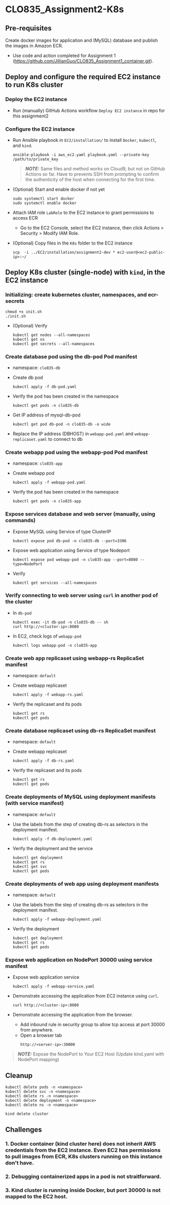 # CLO835_Assignment2-K8s

## Pre-requisites

Create docker images for application and (MySQL) database and publish the images in Amazon ECR. 

- Use code and action completed for Assignment 1 (https://github.com/JillianGuo/CLO835_Assignment1_container.git).


## Deploy and configure the required EC2 instance to run K8s cluster

### Deploy the EC2 instance

- Run (manually) GitHub Actions workflow `Deploy EC2 instance` in repo for this assignment2


### Configure the EC2 instance

- Run Ansible playbook in `EC2/installation/` to install `Docker`, `kubectl`, and `kind`.

  ```
  ansible-playbook -i aws_ec2.yaml playbook.yaml --private-key /path/to/private_key
  ```
  
  > **_NOTE:_**  Same files and method works on Cloud9, but not on GitHub Actions so far. Have to prevents SSH from prompting to confirm the authenticity of the host when connecting for the first time. 
  
- (Optional) Start and enable docker if not yet
  ```
  sudo systemctl start docker
  sudo systemctl enable docker
  ```

- Attach IAM role `LabRole` to the EC2 instance to grant permissions to access ECR
  - Go to the EC2 Console, select the EC2 instance, then click Actions > Security > Modify IAM Role.

- (Optional) Copy files in the `K8s` folder to the EC2 instance
  ```
  scp  -i ../EC2/installation/assignment2-dev * ec2-user@<ec2-public-ip>:~/
  ```


## Deploy K8s cluster (single-node) with `kind`, in the EC2 instance

### Initializing: create kubernetes cluster, namespaces, and ecr-secrets
  ```
  chmod +x init.sh
  ./init.sh
  ```

- (Optional) Verify
  ```
  kubectl get nodes --all-namespaces
  kubectl get ns
  kubectl get secrets --all-namespaces
  ```


### Create database pod using the db-pod Pod manifest

- namespace: `clo835-db`

- Create db pod
  ```
  kubectl apply -f db-pod.yaml
  ```

- Verify the pod has been created in the namespace
  ```
  kubectl get pods -n clo835-db
  ```

- Get IP address of mysql-db-pod
  ```
  kubectl get pod db-pod -n clo835-db -o wide
  ```

- Replace the IP address (DBHOST) in `webapp-pod.yaml` and `webapp-replicaset.yaml` to connect to db


### Create webapp pod using the webapp-pod Pod manifest

- namespace: `clo835-app`

- Create webapp pod
  ```
  kubectl apply -f webapp-pod.yaml
  ```

- Verify the pod has been created in the namespace
  ```
  kubectl get pods -n clo835-app
  ```


### Expose services database and web server (manually, using commands)

- Expose MySQL using Service of type ClusterIP
  
  ```
  kubectl expose pod db-pod -n clo835-db --port=3306
  ```

- Expose web application using Service of type Nodeport

  ```
  kubectl expose pod webapp-pod -n clo835-app --port=8080 --type=NodePort
  ```

- Verify
  
  ```
  kubectl get services --all-namespaces
  ```


### Verify connecting to web server using `curl` in another pod of the cluster

- In `db-pod`

  ```
  kubectl exec -it db-pod -n clo835-db -- sh
  curl http://<cluster-ip>:8080
  ```

- In EC2, check logs of `webapp-pod`

  ```
  kubectl logs webapp-pod -n clo835-app
  ```


### Create web app replicaset using webapp-rs ReplicaSet manifest

- namespace: `default`

- Create webapp replicaset
  ```
  kubectl apply -f webapp-rs.yaml
  ```

- Verify the replicaset and its pods
  ```
  kubectl get rs
  kubectl get pods
  ```


### Create database replicaset using db-rs ReplicaSet manifest

- namespace: `default`

- Create webapp replicaset
  ```
  kubectl apply -f db-rs.yaml
  ```

- Verify the replicaset and its pods
  ```
  kubectl get rs
  kubectl get pods
  ```


### Create deployments of MySQL using deployment manifests (with service manifest) 

- namespace: `default`

- Use the labels from the step of creating db-rs as selectors in the deployment manifest.
  ```
  kubectl apply -f db-deployment.yaml
  ```

- Verify the deployment and the service 
  ```
  kubectl get deployment
  kubectl get rs
  kubectl get svc
  kubectl get pods
  ```

### Create deployments of web app using deployment manifests

- namespace: `default`

- Use the labels from the step of creating db-rs as selectors in the deployment manifest.
  ```
  kubectl apply -f webapp-deployment.yaml
  ```

- Verify the deployment
  ```
  kubectl get deployment
  kubectl get rs
  kubectl get pods
  ```


### Expose web application on NodePort 30000 using service manifest 

- Expose web application service
  ```
  kubectl apply -f webapp-service.yaml
  ```

- Demonstrate accessing the application from EC2 instance using `curl`.
  ```
  curl http://<cluster-ip>:8080
  ```

- Demonstrate accessing the application from the browser.
  - Add inbound rule in security group to allow tcp access at port 30000 from anywhere.
  - Open a browser tab
    ```
    http://<server-ip>:30000
    ```

 > **_NOTE:_**  Expose the NodePort to Your EC2 Host (Update kind.yaml with NodePort mapping)


## Cleanup

  ```
  kubectl delete pods -n <namespace>
  kubectl delete svc -n <namespace>
  kubectl delete rs -n <namespace>
  kubectl delete deployment -n <namespace>
  kubectl delete ns -n <namespace>
  
  kind delete cluster
  ```

## Challenges

### 1. Docker container (kind cluster here) does not inherit AWS credentials from the EC2 instance. Even EC2 has permissions to pull images from ECR, K8s clusters running on this instance don't have.

### 2. Debugging containerized apps in a pod is not straitforward. 

### 3. Kind cluster is running inside Docker, but port 30000 is not mapped to the EC2 host.